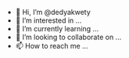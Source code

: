 - 👋 Hi, I’m @dedyakwety
- 👀 I’m interested in ...
- 🌱 I’m currently learning ...
- 💞️ I’m looking to collaborate on ...
- 📫 How to reach me ...

<!---
dedyakwety/dedyakwety is a ✨ special ✨ repository because its `README.md` (this file) appears on your GitHub profile.
You can click the Preview link to take a look at your changes.
--->
